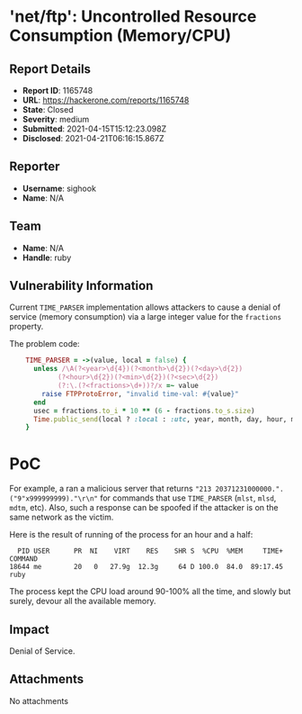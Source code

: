 # 'net/ftp': Uncontrolled Resource Consumption (Memory/CPU)

## Report Details
- **Report ID**: 1165748
- **URL**: https://hackerone.com/reports/1165748
- **State**: Closed
- **Severity**: medium
- **Submitted**: 2021-04-15T15:12:23.098Z
- **Disclosed**: 2021-04-21T06:16:15.867Z

## Reporter
- **Username**: sighook
- **Name**: N/A

## Team
- **Name**: N/A
- **Handle**: ruby

## Vulnerability Information
Current  `TIME_PARSER` implementation allows attackers to cause a denial of service (memory consumption) via a large integer value for the `fractions` property.

The problem code:
```ruby
    TIME_PARSER = ->(value, local = false) {
      unless /\A(?<year>\d{4})(?<month>\d{2})(?<day>\d{2})
            (?<hour>\d{2})(?<min>\d{2})(?<sec>\d{2})
            (?:\.(?<fractions>\d+))?/x =~ value
        raise FTPProtoError, "invalid time-val: #{value}"
      end
      usec = fractions.to_i * 10 ** (6 - fractions.to_s.size)
      Time.public_send(local ? :local : :utc, year, month, day, hour, min, sec, usec)
    }
```

# PoC

For example, a ran a malicious server that returns `"213 20371231000000.".("9"x999999999)."\r\n"`  for commands that use `TIME_PARSER`  (`mlst`, `mlsd`, `mdtm`, etc).  Also, such a response can be spoofed if the attacker is on the same network as the victim.

Here is the result of running of the process for an hour and a half:
```
  PID USER      PR  NI    VIRT    RES    SHR S  %CPU  %MEM     TIME+ COMMAND  
18644 me        20   0   27.9g  12.3g     64 D 100.0  84.0  89:17.45 ruby
```
The process kept the CPU load around 90-100% all the time, and slowly but surely, devour all the available memory.

## Impact

Denial of Service.

## Attachments
No attachments
